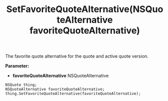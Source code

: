 ﻿---
uid: crmscript_ref_NSQuote_SetFavoriteQuoteAlternative
title: SetFavoriteQuoteAlternative(NSQuoteAlternative favoriteQuoteAlternative)
intellisense: NSQuote.SetFavoriteQuoteAlternative
keywords: NSQuote, GetFavoriteQuoteAlternative
so.topic: reference
---

The favorite quote alternative for the quote and active quote version.

**Parameter:** 
 - **favoriteQuoteAlternative** NSQuoteAlternative

```crmscript
NSQuote thing;
NSQuoteAlternative favoriteQuoteAlternative;
thing.SetFavoriteQuoteAlternative(favoriteQuoteAlternative);
```

